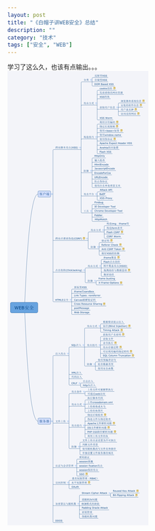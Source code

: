 ```yaml
---
layout: post
title: "《白帽子讲WEB安全》总结"
description: ""
category: "技术"
tags: ["安全", "WEB"]
---
```


学习了这么久，也该有点输出。。。
![book summary](/img/white-hat.png)